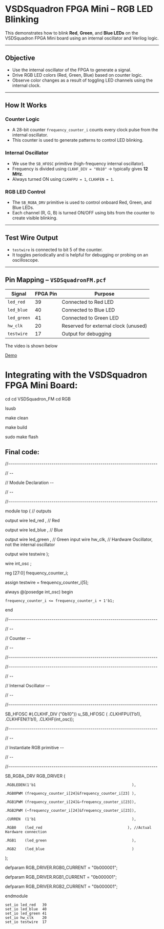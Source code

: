 # VSDSquadron FPGA Mini – RGB LED Blinking 

This demonstrates how to blink **Red**, **Green**, and **Blue LEDs** on the VSDSquadron FPGA Mini board using an internal oscillator and Verilog logic.

---

## Objective

- Use the internal oscillator of the FPGA to generate a signal.
- Drive RGB LED colors (Red, Green, Blue) based on counter logic.
- Observe color changes as a result of toggling LED channels using the internal clock.

---

## How It Works

### Counter Logic

- A 28-bit counter `frequency_counter_i` counts every clock pulse from the internal oscillator.
- This counter is used to generate patterns to control LED blinking.

### Internal Oscillator

- We use the `SB_HFOSC` primitive (high-frequency internal oscillator).
- Frequency is divided using `CLKHF_DIV = "0b10"` → typically gives **12 MHz**.
- Always turned ON using `CLKHFPU = 1`, `CLKHFEN = 1`.

### RGB LED Control

- The `SB_RGBA_DRV` primitive is used to control onboard Red, Green, and Blue LEDs.
- Each channel (R, G, B) is turned ON/OFF using bits from the counter to create visible blinking.

---

## Test Wire Output

- `testwire` is connected to bit 5 of the counter.
- It toggles periodically and is helpful for debugging or probing on an oscilloscope.

---

## Pin Mapping – `VSDSquadronFM.pcf`

| Signal     | FPGA Pin | Purpose                                 |
|------------|----------|------------------------------------------|
| `led_red`  | 39       | Connected to Red LED                    |
| `led_blue` | 40       | Connected to Blue LED                   |
| `led_green`| 41       | Connected to Green LED                  |
| `hw_clk`   | 20       | Reserved for external clock (unused)    |
| `testwire` | 17       | Output for debugging                    |

The video is shown below

[Demo](https://github.com/BhoomikaVK-Sahyadri-ECE/VSDSquadron/blob/main/Task%201/Task1_video.mp4)
# Integrating with the VSDSquadron FPGA Mini Board:
cd
cd VSDSquadron_FM
cd RGB

lsusb

make clean

make build

sudo make flash
## Final code:

//----------------------------------------------------------------------------

//                                                                          --

//                         Module Declaration                               --

//                                                                          --

//----------------------------------------------------------------------------

module top (
// outputs
  
  output wire led_red  , // Red
 
  output wire led_blue , // Blue
 
  output wire led_green , // Green
  input wire hw_clk,  // Hardware Oscillator, not the internal oscillator
  
  output wire testwire
);

  wire        int_osc            ;
  
  reg  [27:0] frequency_counter_i;

  assign testwire = frequency_counter_i[5];
 
  always @(posedge int_osc) begin
   
    frequency_counter_i <= frequency_counter_i + 1'b1;
  
  end


//----------------------------------------------------------------------------

//                                                                          --

//                       Counter                                            --

//                                                                          --

//----------------------------------------------------------------------------

//----------------------------------------------------------------------------

//                                                                          --

//                       Internal Oscillator                                --

//                                                                          --

//----------------------------------------------------------------------------

  SB_HFOSC #(.CLKHF_DIV ("0b10")) u_SB_HFOSC ( .CLKHFPU(1'b1), .CLKHFEN(1'b1), .CLKHF(int_osc));


//----------------------------------------------------------------------------

//                                                                          --

//                       Instantiate RGB primitive                          --

//                                                                          --

//----------------------------------------------------------------------------

  SB_RGBA_DRV RGB_DRIVER (
  
    .RGBLEDEN(1'b1                                            ),
    
    .RGB0PWM (frequency_counter_i[24]&frequency_counter_i[23] ),
    
    .RGB1PWM (frequency_counter_i[24]&~frequency_counter_i[23]),
    
    .RGB2PWM (~frequency_counter_i[24]&frequency_counter_i[23]),
    
    .CURREN  (1'b1                                            ),
    
    .RGB0    (led_red                                       ), //Actual Hardware connection
    
    .RGB1    (led_green                                       ),
    
    .RGB2    (led_blue                                        )
  
  );
  
  defparam RGB_DRIVER.RGB0_CURRENT = "0b000001";
  
  defparam RGB_DRIVER.RGB1_CURRENT = "0b000001";
  
  defparam RGB_DRIVER.RGB2_CURRENT = "0b000001";

endmodule
```pcf
set_io led_red   39
set_io led_blue  40
set_io led_green 41
set_io hw_clk    20
set_io testwire  17
